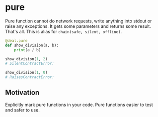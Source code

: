 # pure

Pure function cannot do network requests, write anything into stdout or raise any exceptions. It gets some parameters and returns some result. That's all. This is alias for `chain(safe, silent, offline)`.

```python
@deal.pure
def show_division(a, b):
    print(a / b)

show_division(1, 2)
# SilentContractError:

show_division(1, 0)
# RaisesContractError:
```

## Motivation

Explicitly mark pure functions in your code. Pure functions easier to test and safer to use.
